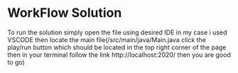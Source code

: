 # WorkFlow Solution

To run the solution simply open the file using desired IDE in my case i used VSCODE then locate the main file(/src/main/java/Main.java click the play/run button which should be located in the top right corner of the page then in your terminal follow the link http://localhost:2020/ then you are good to go)